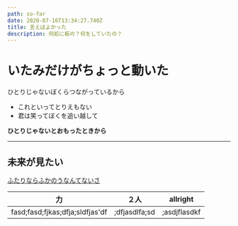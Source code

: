 ```yaml
---
path: so-far
date: 2020-07-16T13:34:27.740Z
title: 言えばよかった
description: 何処に板の？何をしていたの？
---
```

# いたみだけがちょっと動いた
ひとりじゃないぼくらつながっているから
- これといってとりえもない
- 君は笑ってぼくを追い越して

**ひとりじゃないとおもったときから**

---
## 未来が見たい
[ふたりならふかのうなんてないさ](ちからをあわせてとびたつよ)

力|２人|allright
-----|---------|-------
fasd;fasd;fjkas;dfja;sldfjas'df|;dfjasdlfa;sd|;asdjflasdkf